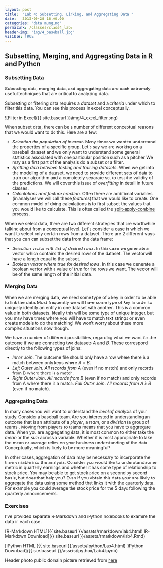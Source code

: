 ```yaml
---
layout: post
title:  "Lab 4: Subsetting, Linking, and Aggregating Data "
date:   2015-09-28 18:00:00
categories: "data munging"
permalink: /classes/class4_lab/
header-img: "img/4_baseball.jpg"
visible: TRUE
---
```


## Subsetting, Merging, and Aggregating Data in R and Python

### Subsetting Data
Subsetting data, merging data, and aggregating data are each extremely useful techniques that are critical to analyzing data.  

Subsetting or filtering data requires a *dataset* and a *criteria* under which to filter this data.  You can see this process in excel conceptually. 

![Filter in Excel]({{ site.baseurl }}/img/4_excel_filter.png) 

When subset data, there can be a number of different conceptual reasons that we would want to do this.  Here are a few:
* *Selection the population of interest*.  Many times we want to understand the properties of a specific group.  Let's say we are working on a baseball dataset and we only want to understand some general statistics associated with one particular position such as a pitcher.  We may as a first part of the analysis do a subset or a filter.  
* *Splitting data between testing and training datasets*.  When we get into the modeling of a dataset, we need to provide different sets of data to train our algorithm and a completely separate set to test the validity of the predictions.  We will cover this issue of *overfitting* in detail in future classes.
* *Calculations and feature creation.* Often there are additional variables (in analyses we will call these *features*) that we would like to create.  One common model of doing calculations is to first subset the values that you would like to calculate.  This is often called the [split-apply-combine](https://ramnathv.github.io/pycon2014-r/explore/sac.html) process.  

When we select data, there are two different strategies that are worthwhile talking about from a conceptual level.  Let's consider a case in which we want to select only certain rows from a dataset.  There are 2 different ways that you can can subset the data from the data frame:
* *Selection vector with list of desired rows*. In this case we generate a vector which contains the desired rows of the dataset.  The vector will have a length equal to the subset.
* *Boolean vector where true for desired rows*.  In this case we generate a boolean vector with a value of *true* for the rows we want.  The vector will be of the same length of the initial data. 

### Merging Data
When we are merging data, we need some type of a key in order to be able to link the data. Most frequently we will have some type of *key* in order to uniquely identify an entity in one dataset with another.  This is a common value in both datasets.  Ideally this will be some type of unique integer, but you may have times where you will have to match text strings or even create models to do the matching!  We won't worry about these more complex situations now though. 

We have a number of different possibilities, regarding what we want for the outcome if we are connecting two datasets *A* and *B*.  These correspond directly to the following types of joins:

* *Inner Join*. The outcome file should only have a row where there is a match between only keys where *A = B*.
* *Left Outer Join*.  *All records from A* (even if no match) and only records from B where there is a match.
*  *Right Outer Join*.  *All records from B* (even if no match) and only records from A where there is a match.
  *Full Outer Join*.  *All records from A & B* (even if no match).

### Aggregating Data
In many cases you will want to understand the *level of analysis* of your study.  Consider a baseball team.  Are you interested in understanding an outcome that is an attribute of a *player*, a *team*, or a *division* (a group of teams).  Moving from players to teams means that you have to aggregate data.  When you are aggregating data, it is most common to either take the *mean* or the *sum* across a variable.  Whether it is most appropriate to take the mean or average relies on your business understanding of the data.  Conceptually, which is likely to be more meaningful?

In other cases, aggregation of data may be necessary to incorporate the time variable into the analysis.  Consider you would like to understand some metric in quarterly earnings and whether it has some type of relationship to stock price. You may be able to get stock price on a second by second basis, but does that help you?  Even if you obtain this data your are likely to aggregate the data using some method that links it with the quarterly data.  For example you could average the stock price for the 5 days following the quarterly announcements. 

### Exercises 

I've provided separate R-Markdown and iPython notebooks to examine the data in each case. 

[R-Markdown HTML]({{ site.baseurl }}/assets/rmarkdown/lab4.html)
[R-Markdown Download]({{ site.baseurl }}/assets/rmarkdown/lab4.Rmd)

[iPython HTML]({{ site.baseurl }}/assets/ipython/Lab4.html)
[iPython Download]({{ site.baseurl }}/assets/ipython/Lab4.ipynb)


Header photo public domain picture retrieved from [here](http://publicdomainblog.com/wp-content/uploads/2008/06/baseball.jpg)